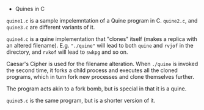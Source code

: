 * Quines in C

`quine1.c` is a sample impelemntation of a Quine program in C. `quine2.c`, and 
`quine3.c` are different variants of it.

`quine4.c` is a quine implementation that "clones" itself (makes a replica with
an altered filename). E.g. `"./quine"` will lead to both `quine` and `rvjof` in
the directory, and `rvkof` will lead to `swkpg` and so on. 

Caesar's Cipher is used for the filename alteration. When `./quine` is invoked
the second time, it forks a child process and executes all the cloned
programs, which in turn fork new processes and clone themselves further.

The program acts akin to a fork bomb, but is special in that it is a quine.

`quine5.c` is the same program, but is a shorter version of it.
